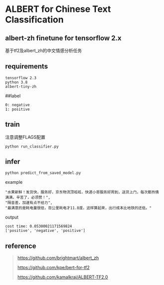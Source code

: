 # ALBERT for Chinese Text Classification


## albert-zh finetune for tensorflow 2.x
基于tf2及albert_zh的中文情感分析任务


## requirements
```
tensorflow 2.3
python 3.8
albert-tiny-zh
```


##label
```
0: negative
1: positive
```

## train
注意调整FLAGS配置
```
python run_classifier.py
```

## infer
```
python predict_from_saved_model.py
```

example
```
"水果新鲜！发货快，服务好，京东物流顶呱呱，快递小哥服务好周到，送货上门，每次都热情满满，辛苦了，必须赞！",
"隔音差，加速有点不给力",
"最满意的是耗电量很低，百公里耗电才11.8度，这样算起来，出行成本比地铁的还低。"
```

output
```
cost time: 0.05300021171569824
['positive', 'negative', 'positive']
```

## reference
> https://github.com/brightmart/albert_zh
> 
> https://github.com/kpe/bert-for-tf2
> 
> https://github.com/kamalkraj/ALBERT-TF2.0


